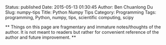 Status: published
Date: 2015-05-13 01:30:45
Author: Ben Chuanlong Du
Slug: numpy-tips
Title: Python Numpy Tips
Category: Programming
Tags: programming, Python, numpy, tips, scientific computing, scipy

**
Things on this page are
fragmentary and immature notes/thoughts of the author.
It is not meant to readers
but rather for convenient reference of the author and future improvement.
**

